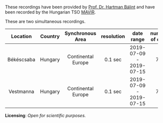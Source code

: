 These recordings have been provided by [Prof. Dr. Hartman Bálint](www.vet.bme.hu) and have been recorded by the Hungarian TSO [MAVIR](https://www.mavir.hu/web/mavir-en).

These are two simultaneous recordings.

| Location | Country | Synchronous Area | resolution |  date range | number of days | direct link | size (mb) |
|:---:|:---:|:---:|:---:|:---:|:---:|:---:|:---:|
| Békéscsaba | Hungary | Continental Europe | 0.1 sec |  2019-07-09 - 2019-07-15 | 7.0  | [OSF link](https://osf.io/pywx7/download) | 19.2 |
| Vestmanna | Hungary  | Continental Europe| 0.1 sec |  2019-07-09 - 2019-07-15 | 7.0  | [OSF link](https://osf.io/u9ekr/download) | 18.8 |


**Licensing**: *Open for scientific purposes.*
